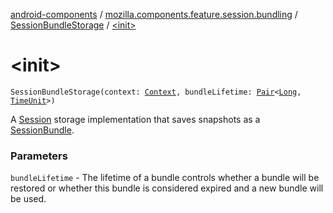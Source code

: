 [android-components](../../index.md) / [mozilla.components.feature.session.bundling](../index.md) / [SessionBundleStorage](index.md) / [&lt;init&gt;](./-init-.md)

# &lt;init&gt;

`SessionBundleStorage(context: `[`Context`](https://developer.android.com/reference/android/content/Context.html)`, bundleLifetime: `[`Pair`](https://kotlinlang.org/api/latest/jvm/stdlib/kotlin/-pair/index.html)`<`[`Long`](https://kotlinlang.org/api/latest/jvm/stdlib/kotlin/-long/index.html)`, `[`TimeUnit`](https://developer.android.com/reference/java/util/concurrent/TimeUnit.html)`>)`

A [Session](../../mozilla.components.browser.session/-session/index.md) storage implementation that saves snapshots as a [SessionBundle](../-session-bundle/index.md).

### Parameters

`bundleLifetime` - The lifetime of a bundle controls whether a bundle will be restored or whether this bundle is
considered expired and a new bundle will be used.
